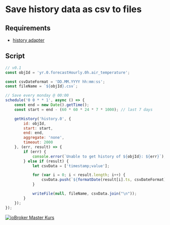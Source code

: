 # Save history data as csv to files

## Requirements

- [history adapter](https://github.com/ioBroker/ioBroker.history)

## Script

```javascript
// v0.1
const objId = 'yr.0.forecastHourly.0h.air_temperature';

const csvDateFormat = 'DD.MM.YYYY hh:mm:ss';
const fileName = `${objId}.csv`;

// Save every monday @ 00:00
schedule('0 0 * * 1', async () => {
    const end = new Date().getTime();
    const start = end - (60 * 60 * 24 * 7 * 1000); // last 7 days

    getHistory('history.0', {
        id: objId,
        start: start,
        end: end,
        aggregate: 'none',
        timeout: 2000
    }, (err, result) => {
        if (err) {
            console.error(`Unable to get history of ${objId}: ${err}`);
        } else if (result) {
            let csvData = ['timestamp;value'];

            for (var i = 0; i < result.length; i++) {
                csvData.push(`${formatDate(result[i].ts, csvDateFormat)};${result[i].val}`);
            }

            writeFile(null, fileName, csvData.join("\n"));
        }
    });
});
```

[![ioBroker Master Kurs](https://haus-automatisierung.com/images/ads/ioBroker-Kurs.png?2024)](https://haus-automatisierung.com/iobroker-kurs/?refid=iobroker-scripts)
